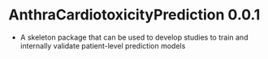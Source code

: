 AnthraCardiotoxicityPrediction 0.0.1
======================
  - A skeleton package that can be used to develop studies to train and internally validate patient-level prediction models
